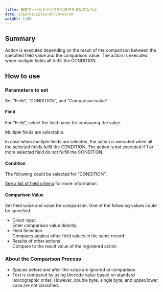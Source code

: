 ```yaml
---
title: 複数フィールドが全て同じ条件を満たすならば
date: 2018-01-22T16:07:50+09:00
weight: 1100
---
```

## Summary

Action is executed depending on the result of the comparison between the specified field value and the comparison value.
The action is executed when multiple fields all fulfill the CONDITION.

## How to use

### Parameters to set

Set “Field”, “CONDITION”, and “Comparison value”.

#### Field

For “Field”, select the field name for comparing the value.

Multiple fields are selectable.

In case when multiple fields are selected, the action is executed when all the selected fields fulfil the CONDITION.
The action is not executed if 1 or more selected field do not fulfill the CONDITION.


#### Condition

The following could be selected for “CONDITION”:

<a href="https://support.gusuku.io/ja-JP/support/solutions/articles/36000045806" target="_blank">See a list of field criteria</a> for more information.

#### Comparison Value

Set field value and value for comparison.
One of the following values could be specified.

-	Direct input  
	Enter comparison value directly
-	Field Selection  
	Compares against other field values in the same record
-	Results of other actions  
	Compare to the result value of the registered action

### About the Comparison Process

- Spaces before and after the value are ignored at comparison.
- Text is compared by using Unicode value based on standard lexicographic order. 
 However, double byte, single byte, and upper/lower case are not classified.
